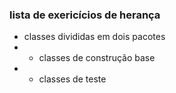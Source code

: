 ### lista de exericícios de herança 
- classes divididas em dois pacotes
- - classes de construção base
- - classes de teste
